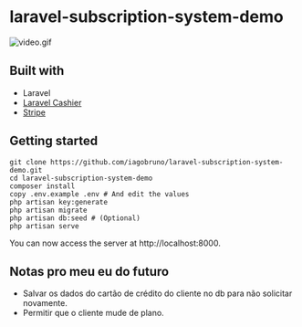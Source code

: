 # laravel-subscription-system-demo

![video.gif](./public/video.gif)

## Built with

- Laravel
- [Laravel Cashier](https://laravel.com/docs/8.x/billing)
- [Stripe](https://stripe.com/br/billing)

## Getting started

```
git clone https://github.com/iagobruno/laravel-subscription-system-demo.git
cd laravel-subscription-system-demo
composer install
copy .env.example .env # And edit the values
php artisan key:generate
php artisan migrate
php artisan db:seed # (Optional)
php artisan serve
```

You can now access the server at http://localhost:8000.

## Notas pro meu eu do futuro

- Salvar os dados do cartão de crédito do cliente no db para não solicitar novamente.
- Permitir que o cliente mude de plano.
